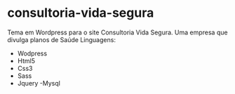 # consultoria-vida-segura

Tema em Wordpress para o site Consultoria Vida Segura. Uma empresa que divulga planos de Saúde
Linguagens:
- Wodpress
- Html5
- Css3
- Sass
- Jquery
-Mysql
